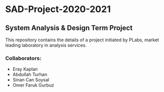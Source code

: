 # SAD-Project-2020-2021
## System Analysis & Design Term Project
This repository contains the details of a project initiated by PLabs, market leading laboratory in analysis services.

### Collaborators:
* Eray Kaplan
* Abdullah Turhan
* Sinan Can Soysal
* Omer Faruk Gurbuz
